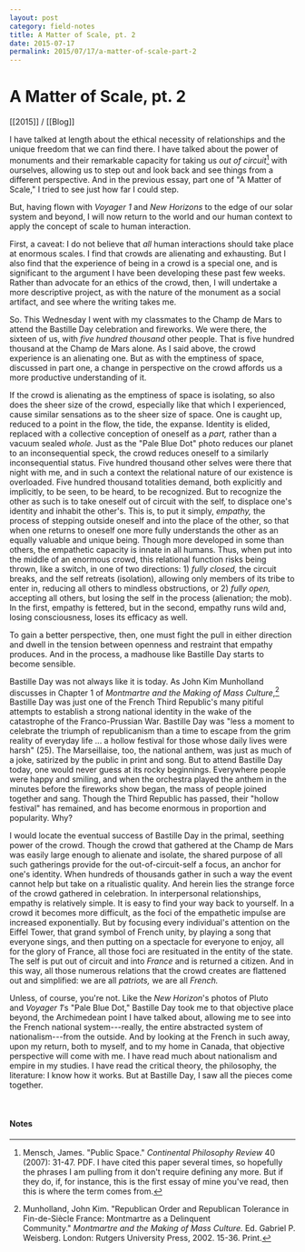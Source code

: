 ```yaml
---
layout: post
category: field-notes
title: A Matter of Scale, pt. 2
date: 2015-07-17
permalink: 2015/07/17/a-matter-of-scale-part-2
---
```


# A Matter of Scale, pt. 2

[[2015]] / [[Blog]]

I have talked at length about the ethical necessity of relationships and the unique freedom that we can find there. I have talked about the power of monuments and their remarkable capacity for taking us *out of circuit*[^1] with ourselves, allowing us to step out and look back and see things from a different perspective. And in the previous essay, part one of "A Matter of Scale," I tried to see just how far I could step.

But, having flown with *Voyager 1* and *New Horizons* to the edge of our solar system and beyond, I will now return to the world and our human context to apply the concept of scale to human interaction.

First, a caveat: I do not believe that *all* human interactions should take place at enormous scales. I find that crowds are alienating and exhausting. But I also find that the experience of being in a crowd is a special one, and is significant to the argument I have been developing these past few weeks. Rather than advocate for an ethics of the crowd, then, I will undertake a more descriptive project, as with the nature of the monument as a social artifact, and see where the writing takes me.

So. This Wednesday I went with my classmates to the Champ de Mars to attend the Bastille Day celebration and fireworks. We were there, the sixteen of us, with *five hundred thousand* other people. That is five hundred thousand at the Champ de Mars alone. As I said above, the crowd experience is an alienating one. But as with the emptiness of space, discussed in part one, a change in perspective on the crowd affords us a more productive understanding of it.

If the crowd is alienating as the emptiness of space is isolating, so also does the sheer size of the crowd, especially like that which I experienced, cause similar sensations as to the sheer size of space. One is caught up, reduced to a point in the flow, the tide, the expanse. Identity is elided, replaced with a collective conception of oneself as a *part,* rather than a vacuum sealed *whole.* Just as the "Pale Blue Dot" photo reduces our planet to an inconsequential speck, the crowd reduces oneself to a similarly inconsequential status. Five hundred thousand other selves were there that night with me, and in such a context the relational nature of our existence is overloaded. Five hundred thousand totalities demand, both explicitly and implicitly, to be seen, to be heard, to be recognized. But to recognize the other as such is to take oneself out of circuit with the self, to displace one's identity and inhabit the other's. This is, to put it simply, *empathy,* the process of stepping outside oneself and into the place of the other, so that when one returns to oneself one more fully understands the other as an equally valuable and unique being. Though more developed in some than others, the empathetic capacity is innate in all humans. Thus, when put into the middle of an enormous crowd, this relational function risks being thrown, like a switch, in one of two directions: 1) *fully closed,* the circuit breaks, and the self retreats (isolation), allowing only members of its tribe to enter in, reducing all others to mindless obstructions, or 2) *fully open,* accepting all others, but losing the self in the process (alienation; the mob). In the first, empathy is fettered, but in the second, empathy runs wild and, losing consciousness, loses its efficacy as well.

To gain a better perspective, then, one must fight the pull in either direction and dwell in the tension between openness and restraint that empathy produces. And in the process, a madhouse like Bastille Day starts to become sensible.

Bastille Day was not always like it is today. As John Kim Munholland discusses in Chapter 1 of *Montmartre and the Making of Mass Culture*,[^2] Bastille Day was just one of the French Third Republic's many pitiful attempts to establish a strong national identity in the wake of the catastrophe of the Franco-Prussian War. Bastille Day was "less a moment to celebrate the triumph of republicanism than a time to escape from the grim reality of everyday life ... a hollow festival for those whose daily lives were harsh" (25). The Marseillaise, too, the national anthem, was just as much of a joke, satirized by the public in print and song. But to attend Bastille Day today, one would never guess at its rocky beginnings. Everywhere people were happy and smiling, and when the orchestra played the anthem in the minutes before the fireworks show began, the mass of people joined together and sang. Though the Third Republic has passed, their "hollow festival" has remained, and has become enormous in proportion and popularity. Why?

I would locate the eventual success of Bastille Day in the primal, seething power of the crowd. Though the crowd that gathered at the Champ de Mars was easily large enough to alienate and isolate, the shared purpose of all such gatherings provide for the out-of-circuit-self a focus, an anchor for one's identity. When hundreds of thousands gather in such a way the event cannot help but take on a ritualistic quality. And herein lies the strange force of the crowd gathered in celebration. In interpersonal relationships, empathy is relatively simple. It is easy to find your way back to yourself. In a crowd it becomes more difficult, as the foci of the empathetic impulse are increased exponentially. But by focusing every individual's attention on the Eiffel Tower, that grand symbol of French unity, by playing a song that everyone sings, and then putting on a spectacle for everyone to enjoy, all for the glory of France, all those foci are resituated in the entity of the state. The self is put out of circuit and into *France* and is returned a citizen. And in this way, all those numerous relations that the crowd creates are flattened out and simplified: we are all *patriots,* we are all *French.*

Unless, of course, you're not. Like the *New Horizon*'s photos of Pluto and *Voyager 1*′s "Pale Blue Dot," Bastille Day took me to that objective place beyond, the Archimedean point I have talked about, allowing me to see into the French national system---really, the entire abstracted system of nationalism---from the outside. And by looking at the French in such away, upon my return, both to myself, and to my home in Canada, that objective perspective will come with me. I have read much about nationalism and empire in my studies. I have read the critical theory, the philosophy, the literature: I know how it works. But at Bastille Day, I saw all the pieces come together.

<br>

#### Notes

[^1]: Mensch, James. "Public Space." *Continental Philosophy Review* 40 (2007): 31-47. PDF. I have cited this paper several times, so hopefully the phrases I am pulling from it don't require defining any more. But if they do, if, for instance, this is the first essay of mine you've read, then this is where the term comes from.

[^2]: Munholland, John Kim. "Republican Order and Republican Tolerance in Fin-de-Siècle France: Montmartre as a Delinquent Community." *Montmartre and the Making of Mass Culture.* Ed. Gabriel P. Weisberg. London: Rutgers University Press, 2002. 15-36. Print.
